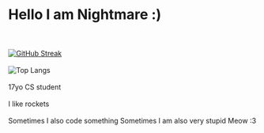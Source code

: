 # Hello I am Nightmare :)

<br></br>
[![GitHub Streak](https://streak-stats.demolab.com/?user=NightmarePog)](https://git.io/streak-stats)
<br></br>
![Top Langs](https://github-readme-stats.vercel.app/api/top-langs/?username=NightmarePog&layout=compact)
<br></br>
17yo CS student
<br></br>
I like rockets
<br></br>
Sometimes I also code something
Sometimes I am also very stupid
Meow :3
<!---
nothing to see here
--->
